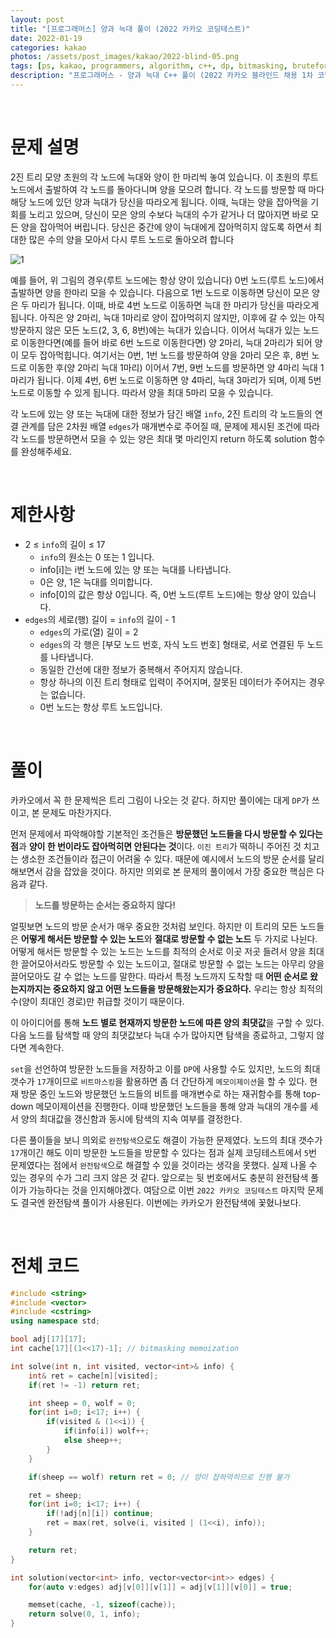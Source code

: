 ```yaml
---
layout: post
title: "[프로그래머스] 양과 늑대 풀이 (2022 카카오 코딩테스트)"
date: 2022-01-19
categories: kakao
photos: /assets/post_images/kakao/2022-blind-05.png
tags: [ps, kakao, programmers, algorithm, c++, dp, bitmasking, bruteforce]
description: "프로그래머스 - 양과 늑대 C++ 풀이 (2022 카카오 블라인드 채용 1차 코딩테스트)"
---
```


<br>

# 문제 설명

2진 트리 모양 초원의 각 노드에 늑대와 양이 한 마리씩 놓여 있습니다. 이 초원의 루트 노드에서 출발하여 각 노드를 돌아다니며 양을 모으려 합니다. 각 노드를 방문할 때 마다 해당 노드에 있던 양과 늑대가 당신을 따라오게 됩니다. 이때, 늑대는 양을 잡아먹을 기회를 노리고 있으며, 당신이 모은 양의 수보다 늑대의 수가 같거나 더 많아지면 바로 모든 양을 잡아먹어 버립니다. 당신은 중간에 양이 늑대에게 잡아먹히지 않도록 하면서 최대한 많은 수의 양을 모아서 다시 루트 노드로 돌아오려 합니다

![1](https://grepp-programmers.s3.ap-northeast-2.amazonaws.com/files/production/ed7118a9-a99b-4f3a-9779-a94816529e78/03_2022_%E1%84%80%E1%85%A9%E1%86%BC%E1%84%8E%E1%85%A2%E1%84%86%E1%85%AE%E1%86%AB%E1%84%8C%E1%85%A6_%E1%84%8B%E1%85%A3%E1%86%BC%E1%84%80%E1%85%AA%E1%84%82%E1%85%B3%E1%86%A8%E1%84%83%E1%85%A2_01.png)

예를 들어, 위 그림의 경우(루트 노드에는 항상 양이 있습니다) 0번 노드(루트 노드)에서 출발하면 양을 한마리 모을 수 있습니다. 다음으로 1번 노드로 이동하면 당신이 모은 양은 두 마리가 됩니다. 이때, 바로 4번 노드로 이동하면 늑대 한 마리가 당신을 따라오게 됩니다. 아직은 양 2마리, 늑대 1마리로 양이 잡아먹히지 않지만, 이후에 갈 수 있는 아직 방문하지 않은 모든 노드(2, 3, 6, 8번)에는 늑대가 있습니다. 이어서 늑대가 있는 노드로 이동한다면(예를 들어 바로 6번 노드로 이동한다면) 양 2마리, 늑대 2마리가 되어 양이 모두 잡아먹힙니다. 여기서는 0번, 1번 노드를 방문하여 양을 2마리 모은 후, 8번 노드로 이동한 후(양 2마리 늑대 1마리) 이어서 7번, 9번 노드를 방문하면 양 4마리 늑대 1마리가 됩니다. 이제 4번, 6번 노드로 이동하면 양 4마리, 늑대 3마리가 되며, 이제 5번 노드로 이동할 수 있게 됩니다. 따라서 양을 최대 5마리 모을 수 있습니다.

각 노드에 있는 양 또는 늑대에 대한 정보가 담긴 배열 `info`, 2진 트리의 각 노드들의 연결 관계를 담은 2차원 배열 `edges`가 매개변수로 주어질 때, 문제에 제시된 조건에 따라 각 노드를 방문하면서 모을 수 있는 양은 최대 몇 마리인지 return 하도록 solution 함수를 완성해주세요.

<br>

# 제한사항

- 2 ≤ `info`의 길이 ≤ 17
    - `info`의 원소는 0 또는 1 입니다.
    - info[i]는 i번 노드에 있는 양 또는 늑대를 나타냅니다.
    - 0은 양, 1은 늑대를 의미합니다.
    - info[0]의 값은 항상 0입니다. 즉, 0번 노드(루트 노드)에는 항상 양이 있습니다.
- `edges`의 세로(행) 길이 = `info`의 길이 - 1
    - `edges`의 가로(열) 길이 = 2
    - `edges`의 각 행은 [부모 노드 번호, 자식 노드 번호] 형태로, 서로 연결된 두 노드를 나타냅니다.
    - 동일한 간선에 대한 정보가 중복해서 주어지지 않습니다.
    - 항상 하나의 이진 트리 형태로 입력이 주어지며, 잘못된 데이터가 주어지는 경우는 없습니다.
    - 0번 노드는 항상 루트 노드입니다.

<br>

# 풀이

카카오에서 꼭 한 문제씩은 트리 그림이 나오는 것 같다. 하지만 풀이에는 대게 `DP`가 쓰이고, 본 문제도 마찬가지다.

먼저 문제에서 파악해야할 기본적인 조건들은 **방문했던 노드들을 다시 방문할 수 있다는 점**과 **양이 한 번이라도 잡아먹히면 안된다는 것**이다. `이진 트리`가 떡하니 주어진 것 치고는 생소한 조건들이라 접근이 어려울 수 있다. 때문에 예시에서 노드의 방문 순서를 달리해보면서 감을 잡았을 것이다. 하지만 의외로 본 문제의 풀이에서 가장 중요한 핵심은 다음과 같다.

> **노드를 방문하는 순서는 중요하지 않다!**

얼핏보면 노드의 방문 순서가 매우 중요한 것처럼 보인다. 하지만 이 트리의 모든 노드들은 **어떻게 해서든 방문할 수 있는 노드**와 **절대로 방문할 수 없는 노드** 두 가지로 나뉜다. 어떻게 해서든 방문할 수 있는 노드는 노드를 최적의 순서로 이곳 저곳 들려서 양을 최대한 끌어모아서라도 방문할 수 있는 노드이고, 절대로 방문할 수 없는 노드는 아무리 양을 끌어모아도 갈 수 없는 노드를 말한다. 따라서 특정 노드까지 도착할 때 **어떤 순서로 왔는지까지는 중요하지 않고 어떤 노드들을 방문해왔는지가 중요하다.** 우리는 항상 최적의 수(양이 최대인 경로)만 취급할 것이기 때문이다.

이 아이디어를 통해 **노드 별로 현재까지 방문한 노드에 따른 양의 최댓값**을 구할 수 있다. 다음 노드를 탐색할 때 양의 최댓값보다 늑대 수가 많아지면 탐색을 종료하고, 그렇지 않다면 계속한다.

`set`을 선언하여 방문한 노드들을 저장하고 이를 `DP`에 사용할 수도 있지만, 노드의 최대 갯수가 `17`개이므로 `비트마스킹`을 활용하면 좀 더 간단하게 `메모이제이션`을 할 수 있다. 현재 방문 중인 노드와 방문했던 노드들의 비트를 매개변수로 하는 재귀함수를 통해 top-down 메모이제이션을 진행한다. 이때 방문했던 노드들을 통해 양과 늑대의 개수를 세서 양의 최대값을 갱신함과 동시에 탐색의 지속 여부를 결정한다.

다른 풀이들을 보니 의외로 `완전탐색`으로도 해결이 가능한 문제였다. 노드의 최대 갯수가 `17`개이긴 해도 이미 방문한 노드들을 방문할 수 있다는 점과 실제 코딩테스트에서 `5`번 문제였다는 점에서 `완전탐색`으로 해결할 수 있을 것이라는 생각을 못했다. 실제 나올 수 있는 경우의 수가 그리 크지 않은 것 같다. 앞으로는 뒷 번호에서도 충분히 완전탐색 풀이가 가능하다는 것을 인지해야겠다. 여담으로 이번 `2022 카카오 코딩테스트` 마지막 문제도 결국엔 완전탐색 풀이가 사용된다. 이번에는 카카오가 완전탐색에 꽃혔나보다.

<br>

# 전체 코드

```c++
#include <string>
#include <vector>
#include <cstring>
using namespace std;

bool adj[17][17];
int cache[17][(1<<17)-1]; // bitmasking memoization

int solve(int n, int visited, vector<int>& info) {
    int& ret = cache[n][visited];
    if(ret != -1) return ret;

    int sheep = 0, wolf = 0;
    for(int i=0; i<17; i++) {
        if(visited & (1<<i)) {
            if(info[i]) wolf++;
            else sheep++;
        }
    }

    if(sheep == wolf) return ret = 0; // 양이 잡하먹히므로 진행 불가

    ret = sheep;
    for(int i=0; i<17; i++) {
        if(!adj[n][i]) continue;
        ret = max(ret, solve(i, visited | (1<<i), info));
    }

    return ret;
}

int solution(vector<int> info, vector<vector<int>> edges) {
    for(auto v:edges) adj[v[0]][v[1]] = adj[v[1]][v[0]] = true;

    memset(cache, -1, sizeof(cache));
    return solve(0, 1, info);
}
```
